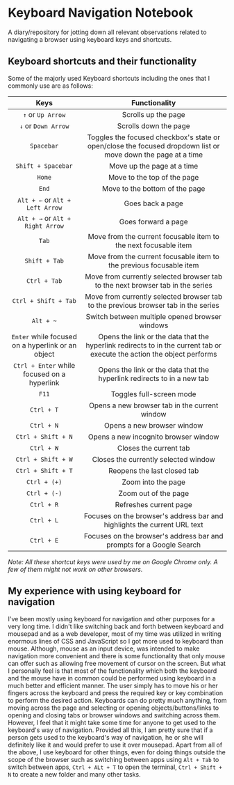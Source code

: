 # Keyboard Navigation Notebook

A diary/repository for jotting down all relevant observations related to navigating a browser using keyboard keys and shortcuts.

## Keyboard shortcuts and their functionality

Some of the majorly used Keyboard shortcuts including the ones that I commonly use are as follows:

| Keys | Functionality |
| :---: | :---: |
| `↑` or `Up Arrow` | Scrolls up the page |
| `↓` or `Down Arrow` | Scrolls down the page |
| `Spacebar` | Toggles the focused checkbox's state or open/close the focused dropdown list or move down the page at a time |
| `Shift + Spacebar` | Move up the page at a time |
| `Home` | Move to the top of the page |
| `End` | Move to the bottom of the page |
| `Alt + ←` or `Alt + Left Arrow` | Goes back a page |
| `Alt + →` or `Alt + Right Arrow` | Goes forward a page |
| `Tab` | Move from the current focusable item to the next focusable item |
| `Shift + Tab` | Move from the current focusable item to the previous focusable item |
| `Ctrl + Tab` | Move from currently selected browser tab to the next browser tab in the series |
| `Ctrl + Shift + Tab` | Move from currently selected browser tab to the previous browser tab in the series |
| `Alt + ~` | Switch between multiple opened browser windows |
| `Enter` while focused on a hyperlink or an object | Opens the link or the data that the hyperlink redirects to in the current tab or execute the action the object performs |
| `Ctrl + Enter` while focused on a hyperlink | Opens the link or the data that the hyperlink redirects to in a new tab |
| `F11` | Toggles full-screen mode |
| `Ctrl + T` | Opens a new browser tab in the current window |
| `Ctrl + N` | Opens a new browser window |
| `Ctrl + Shift + N` | Opens a new incognito browser window |
| `Ctrl + W` | Closes the current tab |
| `Ctrl + Shift + W` | Closes the currently selected window |
| `Ctrl + Shift + T` | Reopens the last closed tab |
| `Ctrl + (+)` | Zoom into the page |
| `Ctrl + (-)` | Zoom out of the page |
| `Ctrl + R` | Refreshes current page |
| `Ctrl + L` | Focuses on the browser's address bar and highlights the current URL text |
| `Ctrl + E` | Focuses on the browser's address bar and prompts for a Google Search |

_Note: All these shortcut keys were used by me on Google Chrome only. A few of them might not work on other browsers._

## My experience with using keyboard for navigation

I've been mostly using keyboard for navigation and other purposes for a very long time. I didn't like switching back and forth between keyboard and mousepad and as a web developer, most of my time was utilized in writing enormous lines of CSS and JavaScript so I got more used to keyboard than mouse.
Although, mouse as an input device, was intended to make navigation more convenient and there is some functionality that only mouse can offer such as allowing free movement of cursor on the screen. But what I personally feel is that most of the functionality which both the keyboard and the mouse have in common could be performed using keyboard in a much better and efficient manner. The user simply has to move his or her fingers across the keyboard and press the required key or key combination to perform the desired action. Keyboards can do pretty much anything, from moving across the page and selecting or opening objects/buttons/links to opening and closing tabs or browser windows and switching across them.
However, I feel that it might take some time for anyone to get used to the keyboard's way of navigation.
Provided all this, I am pretty sure that if a person gets used to the keyboard's way of navigation, he or she will definitely like it and would prefer to use it over mousepad. Apart from all of the above, I use keyboard for other things, even for doing things outside the scope of the browser such as switching between apps using `Alt + Tab` to switch between apps, `Ctrl + ALt + T` to open the terminal, `Ctrl + Shift + N` to create a new folder and many other tasks. 
